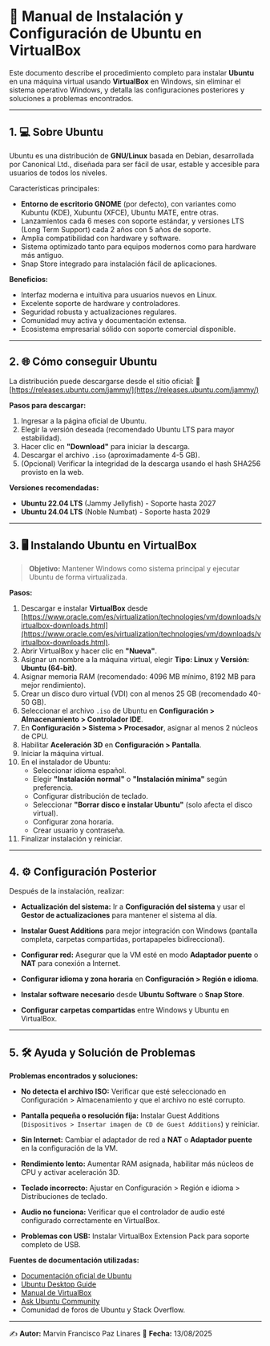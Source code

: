 
# 📘 Manual de Instalación y Configuración de Ubuntu en VirtualBox

Este documento describe el procedimiento completo para instalar **Ubuntu** en una máquina virtual usando **VirtualBox** en Windows, sin eliminar el sistema operativo Windows, y detalla las configuraciones posteriores y soluciones a problemas encontrados.

---

## 1. 💻 Sobre Ubuntu

Ubuntu es una distribución de **GNU/Linux** basada en Debian, desarrollada por Canonical Ltd., diseñada para ser fácil de usar, estable y accesible para usuarios de todos los niveles.

Características principales:
- **Entorno de escritorio GNOME** (por defecto), con variantes como Kubuntu (KDE), Xubuntu (XFCE), Ubuntu MATE, entre otras.
- Lanzamientos cada 6 meses con soporte estándar, y versiones LTS (Long Term Support) cada 2 años con 5 años de soporte.
- Amplia compatibilidad con hardware y software.
- Sistema optimizado tanto para equipos modernos como para hardware más antiguo.
- Snap Store integrado para instalación fácil de aplicaciones.

**Beneficios:**
- Interfaz moderna e intuitiva para usuarios nuevos en Linux.
- Excelente soporte de hardware y controladores.
- Seguridad robusta y actualizaciones regulares.
- Comunidad muy activa y documentación extensa.
- Ecosistema empresarial sólido con soporte comercial disponible.

---

## 2. 🌐 Cómo conseguir Ubuntu

La distribución puede descargarse desde el sitio oficial:
🔗 [https://releases.ubuntu.com/jammy/](https://releases.ubuntu.com/jammy/)

**Pasos para descargar:**
1. Ingresar a la página oficial de Ubuntu.
2. Elegir la versión deseada (recomendado Ubuntu LTS para mayor estabilidad).
3. Hacer clic en **"Download"** para iniciar la descarga.
4. Descargar el archivo `.iso` (aproximadamente 4-5 GB).
5. (Opcional) Verificar la integridad de la descarga usando el hash SHA256 provisto en la web.

**Versiones recomendadas:**
- **Ubuntu 22.04 LTS** (Jammy Jellyfish) - Soporte hasta 2027
- **Ubuntu 24.04 LTS** (Noble Numbat) - Soporte hasta 2029

---

## 3. 🖥️ Instalando Ubuntu en VirtualBox

> **Objetivo:** Mantener Windows como sistema principal y ejecutar Ubuntu de forma virtualizada.

**Pasos:**
1. Descargar e instalar **VirtualBox** desde [https://www.oracle.com/es/virtualization/technologies/vm/downloads/virtualbox-downloads.html](https://www.oracle.com/es/virtualization/technologies/vm/downloads/virtualbox-downloads.html).
2. Abrir VirtualBox y hacer clic en **"Nueva"**.
3. Asignar un nombre a la máquina virtual, elegir **Tipo: Linux** y **Versión: Ubuntu (64-bit)**.
4. Asignar memoria RAM (recomendado: 4096 MB mínimo, 8192 MB para mejor rendimiento).
5. Crear un disco duro virtual (VDI) con al menos 25 GB (recomendado 40-50 GB).
6. Seleccionar el archivo `.iso` de Ubuntu en **Configuración > Almacenamiento > Controlador IDE**.
7. En **Configuración > Sistema > Procesador**, asignar al menos 2 núcleos de CPU.
8. Habilitar **Aceleración 3D** en **Configuración > Pantalla**.
9. Iniciar la máquina virtual.
10. En el instalador de Ubuntu:
    - Seleccionar idioma español.
    - Elegir **"Instalación normal"** o **"Instalación mínima"** según preferencia.
    - Configurar distribución de teclado.
    - Seleccionar **"Borrar disco e instalar Ubuntu"** (solo afecta el disco virtual).
    - Configurar zona horaria.
    - Crear usuario y contraseña.
11. Finalizar instalación y reiniciar.

---

## 4. ⚙️ Configuración Posterior

Después de la instalación, realizar:

- **Actualización del sistema:** Ir a **Configuración del sistema** y usar el **Gestor de actualizaciones** para mantener el sistema al día.

- **Instalar Guest Additions** para mejor integración con Windows (pantalla completa, carpetas compartidas, portapapeles bidireccional).

- **Configurar red:** Asegurar que la VM esté en modo **Adaptador puente** o **NAT** para conexión a Internet.

- **Configurar idioma y zona horaria** en **Configuración > Región e idioma**.

- **Instalar software necesario** desde **Ubuntu Software** o **Snap Store**.

- **Configurar carpetas compartidas** entre Windows y Ubuntu en VirtualBox.

---

## 5. 🛠️ Ayuda y Solución de Problemas

**Problemas encontrados y soluciones:**

- **No detecta el archivo ISO:** Verificar que esté seleccionado en Configuración > Almacenamiento y que el archivo no esté corrupto.

- **Pantalla pequeña o resolución fija:** Instalar Guest Additions (`Dispositivos > Insertar imagen de CD de Guest Additions`) y reiniciar.

- **Sin Internet:** Cambiar el adaptador de red a **NAT** o **Adaptador puente** en la configuración de la VM.

- **Rendimiento lento:** Aumentar RAM asignada, habilitar más núcleos de CPU y activar aceleración 3D.

- **Teclado incorrecto:** Ajustar en Configuración > Región e idioma > Distribuciones de teclado.

- **Audio no funciona:** Verificar que el controlador de audio esté configurado correctamente en VirtualBox.

- **Problemas con USB:** Instalar VirtualBox Extension Pack para soporte completo de USB.

**Fuentes de documentación utilizadas:**
- [Documentación oficial de Ubuntu](https://help.ubuntu.com/)
- [Ubuntu Desktop Guide](https://ubuntu.com/desktop/features)
- [Manual de VirtualBox](https://www.virtualbox.org/manual/)
- [Ask Ubuntu Community](https://askubuntu.com/)
- Comunidad de foros de Ubuntu y Stack Overflow.

---

✍️ **Autor:** Marvin Francisco Paz Linares 
📅 **Fecha:** 13/08/2025
